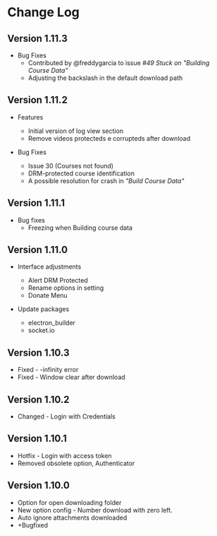 # Change Log


## Version 1.11.3

* Bug Fixes
    - Contributed by @freddygarcia to issue _#49 Stuck on "Building Course Data"_ 
    - Adjusting the backslash in the default download path


## Version 1.11.2

* Features
    - Initial version of log view section
    - Remove videos protecteds e corrupteds after download

* Bug Fixes
    - Issue 30 (Courses not found)
    - DRM-protected course identification
    - A possible resolution for crash in _"Build Course Data"_

## Version 1.11.1

* Bug fixes
    - Freezing when Building course data

## Version 1.11.0

* Interface adjustments
    - Alert DRM Protected
    - Rename options in setting
    - Donate Menu

* Update packages
    - electron_builder
    - socket.io

## Version 1.10.3

* Fixed - -infinity error
* Fixed - Window clear after download

## Version 1.10.2

* Changed - Login with Credentials

## Version 1.10.1

* Hotfix - Login with access token
* Removed obsolete option, Authenticator

## Version 1.10.0

* Option for open downloading folder
* New option config - Number download with zero left.
* Auto ignore attachments downloaded
* +Bugfixed

